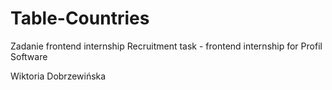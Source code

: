 # Table-Countries
Zadanie frontend internship
Recruitment task - frontend internship for Profil Software

Wiktoria Dobrzewińska 
